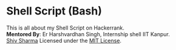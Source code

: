 # Shell Script (Bash)
This is all about my Shell Script on Hackerrank. <br>
**Mentored By**: Er Harshvardhan Singh, Internship shell IIT Kanpur. <br>
[Shiv Sharma](https://Shiv-sharma-111.github.io)
Licensed under the [MIT License](LICENSE).
